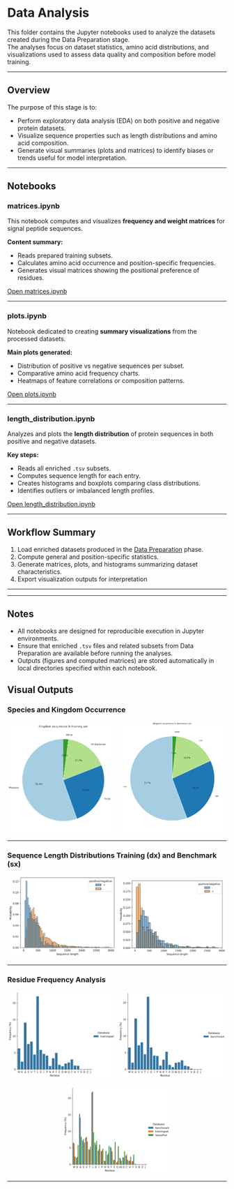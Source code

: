 # Data Analysis

This folder contains the Jupyter notebooks used to analyze the datasets created during the Data Preparation stage.  
The analyses focus on dataset statistics, amino acid distributions, and visualizations used to assess data quality and composition before model training.

---

## Overview

The purpose of this stage is to:
- Perform exploratory data analysis (EDA) on both positive and negative protein datasets.  
- Visualize sequence properties such as length distributions and amino acid composition.  
- Generate visual summaries (plots and matrices) to identify biases or trends useful for model interpretation.

---

## Notebooks

### matrices.ipynb
This notebook computes and visualizes **frequency and weight matrices** for signal peptide sequences.

**Content summary:**
- Reads prepared training subsets.
- Calculates amino acid occurrence and position-specific frequencies.
- Generates visual matrices showing the positional preference of residues.

[Open matrices.ipynb](./matrices.ipynb)

---

### plots.ipynb
Notebook dedicated to creating **summary visualizations** from the processed datasets.

**Main plots generated:**
- Distribution of positive vs negative sequences per subset.
- Comparative amino acid frequency charts.
- Heatmaps of feature correlations or composition patterns.

[Open plots.ipynb](./plots.ipynb)

---

### length_distribution.ipynb
Analyzes and plots the **length distribution** of protein sequences in both positive and negative datasets.

**Key steps:**
- Reads all enriched `.tsv` subsets.
- Computes sequence length for each entry.
- Creates histograms and boxplots comparing class distributions.
- Identifies outliers or imbalanced length profiles.

[Open length_distribution.ipynb](./length_distribution.ipynb)

---

## Workflow Summary

1. Load enriched datasets produced in the [Data Preparation](../Data%20Preparation/README.md) phase.  
2. Compute general and position-specific statistics.  
3. Generate matrices, plots, and histograms summarizing dataset characteristics.  
4. Export visualization outputs for interpretation 

---


---

## Notes

- All notebooks are designed for reproducible execution in Jupyter environments.  
- Ensure that enriched `.tsv` files and related subsets from Data Preparation are available before running the analyses.  
- Outputs (figures and computed matrices) are stored automatically in local directories specified within each notebook.

## Visual Outputs

### Species and Kingdom Occurrence
<p align="center">
  <a href="./Kingdom_occurrence_in_training_set_pie.png"><img src="./Kingdom_occurrence_in_training_set_pie.png" width="250"/></a>
  <a href="./Kingdom_occurrence_in_benchmark_set_pie.png"><img src="./Kingdom_occurrence_in_benchmark_set_pie.png" width="250"/></a>
</p>

---

### Sequence Length Distributions Training (dx) and Benchmark (sx)
<p align="center">
  <a href="./sequence_length_training_hist.png"><img src="./sequence_length_training_hist.png" width="250"/></a>
  <a href="./sequence_length_benchmark_hist.png"><img src="./sequence_length_benchmark_hist.png" width="250"/></a>

---

### Residue Frequency Analysis
<p align="center">
  <a href="./residue_frequency_training.png"><img src="./residue_frequency_training.png" width="250"/></a>
  <a href="./residue_frequency_benchmark.png"><img src="./residue_frequency_benchmark.png" width="250"/></a>
</p>
<p align="center">
  <a href="./residue_frequency_total.png"><img src="./residue_frequency_total.png" width="250"/></a>
</p>

---



